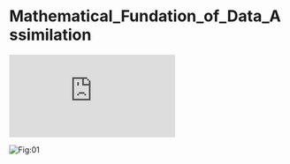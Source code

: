 # Mathematical_Fundation_of_Data_Assimilation

![01.sin_map_with_without_observational_noise](https://github.com/QQFRaphael/Mathematical_Fundation_of_Data_Assimilation/blob/master/sin_map_with_without_observational_noise.py)

![Fig:01](https://github.com/QQFRaphael/Mathematical_Fundation_of_Data_Assimilation/blob/master/pic/sin_map_with_without_observational_noise.png)
